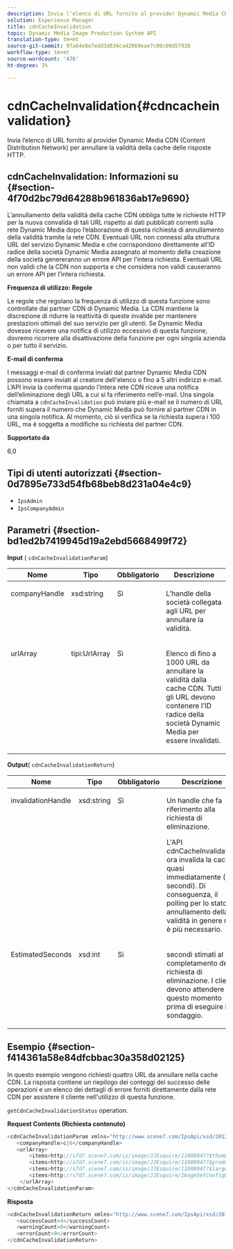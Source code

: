 ```yaml
---
description: Invia l’elenco di URL fornito al provider Dynamic Media CDN (Content Distribution Network) per annullare la validità della cache delle risposte HTTP.
solution: Experience Manager
title: cdnCacheInvalidation
topic: Dynamic Media Image Production System API
translation-type: tm+mt
source-git-commit: 97a84e8e7edd3d834ca42069eae7c09c00d57938
workflow-type: tm+mt
source-wordcount: '476'
ht-degree: 3%

---
```



# cdnCacheInvalidation{#cdncacheinvalidation}

Invia l’elenco di URL fornito al provider Dynamic Media CDN (Content Distribution Network) per annullare la validità della cache delle risposte HTTP.

## cdnCacheInvalidation: Informazioni su {#section-4f70d2bc79d64288b961836ab17e9690}

L’annullamento della validità della cache CDN obbliga tutte le richieste HTTP per la nuova convalida di tali URL rispetto ai dati pubblicati correnti sulla rete Dynamic Media dopo l’elaborazione di questa richiesta di annullamento della validità tramite la rete CDN. Eventuali URL non connessi alla struttura URL del servizio Dynamic Media e che corrispondono direttamente all’ID radice della società Dynamic Media assegnato al momento della creazione della società genereranno un errore API per l’intera richiesta. Eventuali URL non validi che la CDN non supporta e che considera non validi causeranno un errore API per l’intera richiesta.

**Frequenza di utilizzo: Regole**

Le regole che regolano la frequenza di utilizzo di questa funzione sono controllate dai partner CDN di Dynamic Media. La CDN mantiene la discrezione di ridurre la reattività di queste invalide per mantenere prestazioni ottimali del suo servizio per gli utenti. Se Dynamic Media dovesse ricevere una notifica di utilizzo eccessivo di questa funzione, dovremo ricorrere alla disattivazione della funzione per ogni singola azienda o per tutto il servizio.

**E-mail di conferma**

I messaggi e-mail di conferma inviati dal partner Dynamic Media CDN possono essere inviati al creatore dell&#39;elenco o fino a 5 altri indirizzi e-mail. L’API invia la conferma quando l’intera rete CDN riceve una notifica dell’eliminazione degli URL a cui si fa riferimento nell’e-mail. Una singola chiamata a `cdnCacheInvalidation` può inviare più e-mail se il numero di URL forniti supera il numero che Dynamic Media può fornire al partner CDN in una singola notifica. Al momento, ciò si verifica se la richiesta supera i 100 URL, ma è soggetta a modifiche su richiesta del partner CDN.

**Supportato da**

6,0

## Tipi di utenti autorizzati {#section-0d7895e733d54fb68beb8d231a04e4c9}

* `IpsAdmin`
* `IpsCompanyAdmin`

## Parametri {#section-bd1ed2b7419945d19a2ebd5668499f72}

**Input** (  `cdnCacheInvalidationParam`)

<table id="table_EDD1875264C846BE951869D528A90D73"> 
 <thead> 
  <tr> 
   <th class="entry"> <b> Nome</b> </th> 
   <th class="entry"> <b> Tipo</b> </th> 
   <th class="entry"> <b> Obbligatorio</b> </th> 
   <th class="entry"> <b> Descrizione</b> </th> 
  </tr> 
 </thead>
 <tbody> 
  <tr valign="top"> 
   <td> <p> <span class="codeph"> <span class="varname"> companyHandle</span> </span> </p> </td> 
   <td> <p> <span class="codeph"> xsd:string</span> </p> </td> 
   <td> <p> Sì </p> </td> 
   <td> <p> L’handle della società collegata agli URL per annullare la validità. </p> </td> 
  </tr> 
  <tr valign="top"> 
   <td> <p> <span class="codeph"> <span class="varname"> urlArray</span> </span> </p> </td> 
   <td> <p> <span class="codeph"> tipi:UrlArray</span> </p> </td> 
   <td> <p> Sì </p> </td> 
   <td> <p> Elenco di fino a 1000 URL da annullare la validità dalla cache CDN. Tutti gli URL devono contenere l’ID radice della società Dynamic Media per essere invalidati. </p> </td> 
  </tr> 
 </tbody> 
</table>

**Output**(  `cdnCacheInvalidationReturn`)

<table id="table_1D947C1BF8864820AD7BA0CDC0F076F9"> 
 <thead> 
  <tr> 
   <th class="entry"> <b> Nome</b> </th> 
   <th class="entry"> <b> Tipo</b> </th> 
   <th class="entry"> <b> Obbligatorio</b> </th> 
   <th class="entry"> <b> Descrizione</b> </th> 
  </tr> 
 </thead>
 <tbody> 
  <tr valign="top"> 
   <td colname="col1"> <p><span class="codeph"><span class="varname"> invalidationHandle</span></span> </p> </td> 
   <td colname="col2"> <p><span class="codeph"> xsd:string</span> </p> </td> 
   <td colname="col3"> <p>Sì </p> </td> 
   <td colname="col4"> <p>Un handle che fa riferimento alla richiesta di eliminazione. </p> <p>L'API <span class="codeph"> cdnCacheInvalidation</span> ora invalida la cache quasi immediatamente (~5 secondi). Di conseguenza, il polling per lo stato di annullamento della validità in genere non è più necessario. </p> 
    <!--<p>The next three paragraphs were added as per CQDOC-13840 With the migration from Akamai v2 API's to fast purge, purging time is now approximately 5 seconds. You are no longer required to poll on the purge URL to find out the status of the purge request.</p>--> 
    <!--<p>The cache invalidation handle used to contained the company ID, the user account type used (small or large), and the purge url. With the release of 2019R1, <codeph>invalidationHandle</codeph> now contains just the company ID and the purge ID. </p>--> 
    <!--<p>Prior to 2019R1, two different Akamai users were being used for each geography (for example, <codeph>cdninvalidatesmallemea</codeph> and <codeph>cdninvalidatelargeemea</codeph>) to invalidate requests, depending on the number of URLs in each request. This functionality was done so that a small request was not blocked because of a large request. Now, with fast purge in 2019R1, the purge is nearly instantaneous, two users are no longer needed, and only one account is used. </p>--> </td> 
  </tr> 
  <tr valign="top"> 
   <td colname="col1"> <p><span class="codeph"><span class="varname"> EstimatedSeconds</span></span> </p> </td> 
   <td colname="col2"> <p><span class="codeph"> xsd:int</span> </p> </td> 
   <td colname="col3"> <p>Sì </p> </td> 
   <td colname="col4"> <p>secondi stimati al completamento della richiesta di eliminazione. I client devono attendere questo momento prima di eseguire il sondaggio. </p> </td> 
  </tr> 
 </tbody> 
</table>

## Esempio {#section-f414361a58e84dfcbbac30a358d02125}

In questo esempio vengono richiesti quattro URL da annullare nella cache CDN. La risposta contiene un riepilogo dei conteggi del successo delle operazioni e un elenco dei dettagli di errore forniti direttamente dalla rete CDN per assistere il cliente nell&#39;utilizzo di questa funzione.

`getCdnCacheInvalidationStatus` operation.

**Request Contents (Richiesta contenuto)**

```java
<cdnCacheInvalidationParam xmlns="http://www.scene7.com/IpsApi/xsd/2012-02-14">
   <companyHandle>c|6</companyHandle>
   <urlArray>
       <items>http://s7d7.scene7.com/is/image/JJEsquire/11008047?$thumbnail$</items>
       <items>http://s7d7.scene7.com/is/image/JJEsquire/11008047?$product$</items>
       <items>http://s7d7.scene7.com/is/image/JJEsquire/11008047?$large$</items>
       <items>http://s7d7.scene7.com/is/image/JJEsquire/ImageSetConfigDefaults?req=userdata</items>
    </urlArray>
</cdnCacheInvalidationParam>
```

**Risposta**

```java
<cdnCacheInvalidationReturn xmlns="http://www.scene7.com/IpsApi/xsd/2012-02-14">
   <successCount>4</successCount>
   <warningCount>0</warningCount>
   <errorCount>0</errorCount>
</cdnCacheInvalidationReturn>
```

